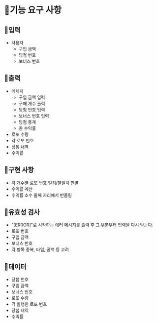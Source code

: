 # 🚀기능 요구 사항

## 🚀입력
+ 사용자
  + 구입 금액
  + 당첨 번호
  + 보너스 번호

## 🚀출력
+ 메세지
  + 구입 금액 입력
  + 구매 개수 출력
  + 당첨 번호 입력
  + 보너스 번호 입력
  + 당첨 통계
  + 총 수익률
+ 로또 수량
+ 각 로또 번호
+ 당첨 내역
+ 수익률

## 🚀구현 사항
+ 각 개수별 로또 번호 일치/불일치 판별
+ 수익률 계산
+ 수익률 소수 둘째 자리에서 반올림

## 🚀유효성 검사
+ "[ERROR]"로 시작하는 에러 메시지를 출력 후 그 부분부터 입력을 다시 받는다.
+ 로또 번호
+ 구입 금액
+ 보너스 번호
+ 각 항목 중복, 타입, 공백 등 고려

## 🚀데이터
+ 당첨 번호
+ 구입 금액
+ 보너스 번호
+ 로또 수량
+ 각 발행한 로또 번호
+ 당첨 내역
+ 수익률










